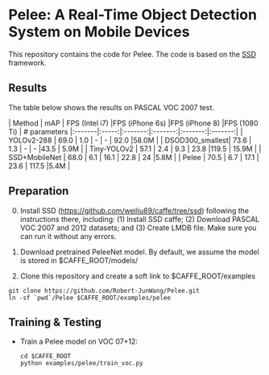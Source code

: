 # Pelee: A Real-Time Object Detection System on Mobile Devices
This repository contains the code for Pelee. The code is based on the [SSD](https://github.com/weiliu89/caffe/tree/ssd) framework. 

## Results 

The table below shows the results on PASCAL VOC 2007 test.

| Method | mAP | FPS (Intel i7) |FPS (iPhone 6s) |FPS (iPhone 8) |FPS (1080 Ti) | # parameters 
|:-------|:-----:|:-------:|:-------:|:-------:|:-------:|
| YOLOv2-288 | 69.0 | 1.0 | - | - | 92.0 |58.0M |
| DSOD300_smallest| 73.6 | 1.3 | - | - |43.5 | 5.9M |
| Tiny-YOLOv2 | 57.1 | 2.4 | 9.3 | 23.8 |119.5 | 15.9M |
| SSD+MobileNet | 68.0 | 6.1 | 16.1 | 22.8 | 24 |5.8M |
| Pelee | 70.5 | 6.7 | 17.1 | 23.6 | 117.5 |5.4M |

## Preparation 

0. Install SSD (https://github.com/weiliu89/caffe/tree/ssd) following the instructions there, including: (1) Install SSD caffe; (2) Download PASCAL VOC 2007 and 2012 datasets; and (3) Create LMDB file. Make sure you can run it without any errors.

1. Download pretrained PeleeNet model. By default, we assume the model is stored in $CAFFE_ROOT/models/
2. Clone this repository and create a soft link to $CAFFE_ROOT/examples 
  ```shell
  git clone https://github.com/Robert-JunWang/Pelee.git
  ln -sf `pwd`/Pelee $CAFFE_ROOT/examples/pelee
  ```
## Training & Testing

- Train a Pelee model on VOC 07+12:

  ```shell
  cd $CAFFE_ROOT
  python examples/pelee/train_voc.py
  ```

